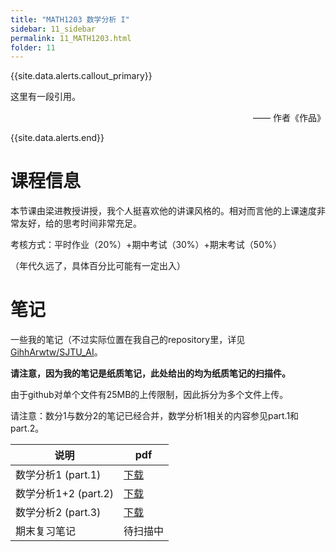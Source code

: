 ```yaml
---
title: "MATH1203 数学分析 I"
sidebar: 11_sidebar
permalink: 11_MATH1203.html
folder: 11
---
```


{{site.data.alerts.callout_primary}}
<p>这里有一段引用。</p>
<p align="right">—— 作者《作品》</p>

{{site.data.alerts.end}}

# 课程信息

本节课由梁进教授讲授，我个人挺喜欢他的讲课风格的。相对而言他的上课速度非常友好，给的思考时间非常充足。

考核方式：平时作业（20%）+期中考试（30%）+期末考试（50%）

（年代久远了，具体百分比可能有一定出入）

# 笔记

一些我的笔记（不过实际位置在我自己的repository里，详见[GihhArwtw/SJTU_AI]([https://github.com/aisjtu/aisjtu.github.io/raw/gh-pages/Resource/11/数学分析/数分复习Tips.note](https://github.com/GihhArwtw/SJTU_AI))。

**请注意，因为我的笔记是纸质笔记，此处给出的均为纸质笔记的扫描件。** 

由于github对单个文件有25MB的上传限制，因此拆分为多个文件上传。

请注意：数分1与数分2的笔记已经合并，数学分析1相关的内容参见part.1和part.2。

| 说明                  | pdf                                           |
| --------------------- | --------------------------------------------- |
| 数学分析1 (part.1) | [下载](https://github.com/GihhArwtw/SJTU_AI/blob/main/2020-2021-1/Mathematical_Analysis/Notes_Mathematical%20Analysis%20(part.1).pdf) |
| 数学分析1+2 (part.2) | [下载](https://github.com/GihhArwtw/SJTU_AI/blob/main/2020-2021-1/Mathematical_Analysis/Notes_Mathematical%20Analysis%20(part.2).pdf) |
| 数学分析2 (part.3)  | [下载](https://github.com/GihhArwtw/SJTU_AI/blob/main/2020-2021-1/Mathematical_Analysis/Notes_Mathematical%20Analysis%20(part.3).pdf) |
| 期末复习笔记   | 待扫描中 |
